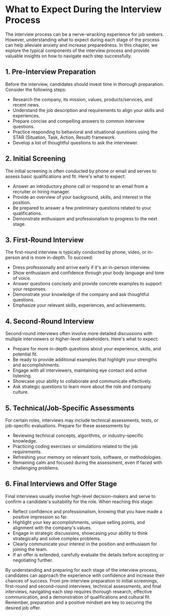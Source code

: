 What to Expect During the Interview Process
======================================================

The interview process can be a nerve-wracking experience for job seekers. However, understanding what to expect during each stage of the process can help alleviate anxiety and increase preparedness. In this chapter, we explore the typical components of the interview process and provide valuable insights on how to navigate each step successfully.

**1. Pre-Interview Preparation**
--------------------------------

Before the interview, candidates should invest time in thorough preparation. Consider the following steps:

* Research the company, its mission, values, products/services, and recent news.
* Understand the job description and requirements to align your skills and experiences.
* Prepare concise and compelling answers to common interview questions.
* Practice responding to behavioral and situational questions using the STAR (Situation, Task, Action, Result) framework.
* Develop a list of thoughtful questions to ask the interviewer.

**2. Initial Screening**
------------------------

The initial screening is often conducted by phone or email and serves to assess basic qualifications and fit. Here's what to expect:

* Answer an introductory phone call or respond to an email from a recruiter or hiring manager.
* Provide an overview of your background, skills, and interest in the position.
* Be prepared to answer a few preliminary questions related to your qualifications.
* Demonstrate enthusiasm and professionalism to progress to the next stage.

**3. First-Round Interview**
----------------------------

The first-round interview is typically conducted by phone, video, or in-person and is more in-depth. To succeed:

* Dress professionally and arrive early if it's an in-person interview.
* Show enthusiasm and confidence through your body language and tone of voice.
* Answer questions concisely and provide concrete examples to support your responses.
* Demonstrate your knowledge of the company and ask thoughtful questions.
* Emphasize your relevant skills, experiences, and achievements.

**4. Second-Round Interview**
-----------------------------

Second-round interviews often involve more detailed discussions with multiple interviewers or higher-level stakeholders. Here's what to expect:

* Prepare for more in-depth questions about your experience, skills, and potential fit.
* Be ready to provide additional examples that highlight your strengths and accomplishments.
* Engage with all interviewers, maintaining eye contact and active listening.
* Showcase your ability to collaborate and communicate effectively.
* Ask strategic questions to learn more about the role and company culture.

**5. Technical/Job-Specific Assessments**
-----------------------------------------

For certain roles, interviews may include technical assessments, tests, or job-specific evaluations. Prepare for these assessments by:

* Reviewing technical concepts, algorithms, or industry-specific knowledge.
* Practicing coding exercises or simulations related to the job requirements.
* Refreshing your memory on relevant tools, software, or methodologies.
* Remaining calm and focused during the assessment, even if faced with challenging problems.

**6. Final Interviews and Offer Stage**
---------------------------------------

Final interviews usually involve high-level decision-makers and serve to confirm a candidate's suitability for the role. When reaching this stage:

* Reflect confidence and professionalism, knowing that you have made a positive impression so far.
* Highlight your key accomplishments, unique selling points, and alignment with the company's values.
* Engage in strategic discussions, showcasing your ability to think strategically and solve complex problems.
* Clearly communicate your interest in the position and enthusiasm for joining the team.
* If an offer is extended, carefully evaluate the details before accepting or negotiating further.

By understanding and preparing for each stage of the interview process, candidates can approach the experience with confidence and increase their chances of success. From pre-interview preparation to initial screenings, first-round and second-round interviews, technical assessments, and final interviews, navigating each step requires thorough research, effective communication, and a demonstration of qualifications and cultural fit. Remember, preparation and a positive mindset are key to securing the desired job offer.

